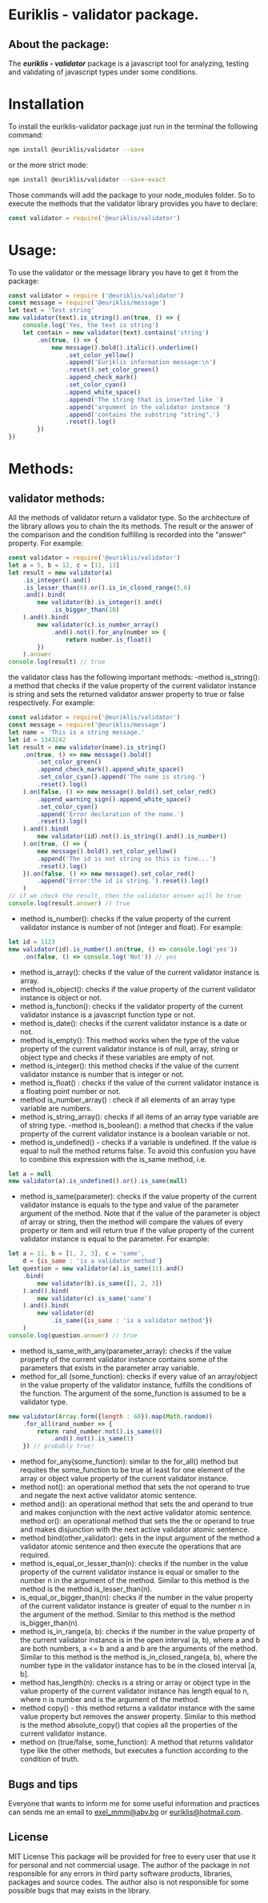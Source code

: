 # Euriklis - validator package.

## About the package:

The ***euriklis - validator*** package is a javascript tool for analyzing, testing and validating of javascript types under some conditions. 
# Installation

To install the euriklis-validator package just run in the terminal the following command:

```sh
npm install @euriklis/validator --save
```
or the more strict mode:

```sh
npm install @euriklis/validator --save-exact
```

Those commands will add the package to your node_modules folder.
So to execute the methods that the validator library provides you have to declare:

```js
const validator = require('@euriklis/validator')
```

# Usage:

To use the validator or the message library you have to get it from the package:

```js
const validator = require ('@euriklis/validator')
const message = require('@euriklis/message')
let text = 'Test string'
new validator(text).is_string().on(true, () => {
    console.log('Yes, the text is string')
    let contain = new validator(text).contains('string')
        .on(true, () => {
            new message().bold().italic().underline()
                .set_color_yellow()
                .append('Euriklis information message:\n')
                .reset().set_color_green()
                .append_check_mark()
                .set_color_cyan()
                .append_white_space()
                .append('The string that is inserted like ')
                .append('argument in the validator instance ')
                .append('contains the substring "string".')
                .reset().log()
        })
})
```

# Methods:

## validator methods:
All the methods of validator return a validator type. So the architecture of the library allows you to chain the its methods. The result or the answer of the comparison and the condition fulfilling is recorded into the "answer" property. For example:

```js
const validator = require('@euriklis/validator')
let a = 5, b = 12, c = [11, 13]
let result = new validator(a)
    .is_integer().and()
    .is_lesser_than(6).or().is_in_closed_range(5,6)
    .and().bind(
        new validator(b).is_integer().and()
            .is_bigger_than(10)
    ).and().bind(
        new validator(c).is_number_array()
            .and().not().for_any(number => {
                return number.is_float()
        })
    ).answer
console.log(result) // true
```

the validator class has the following important methods:
-method is_string():  
a method that checks if the value property of the current validator instance is string and sets the returned validator answer property to true or false respectively. For example:
```js
const validator = require('@euriklis/validator')
const message = require('@euriklis/message')
let name = 'This is a string message.'
let id = 1343242
let result = new validator(name).is_string()
    .on(true, () => new message().bold()
        .set_color_green()
        .append_check_mark().append_white_space()
        .set_color_cyan().append('The name is string.')
        .reset().log()
    ).on(false, () => new message().bold().set_color_red()
        .append_warning_sign().append_white_space()
        .set_color_cyan()
        .append('Error declaration of the name.')
        .reset().log()
    ).and().bind(
        new validator(id).not().is_string().and().is_number()
    ).on(true, () => {
        new message().bold().set_color_yellow()
        .append('The id is not string so this is fine...')
        .reset().log()
    }).on(false, () => new message().set_color_red()
        .append('Error:the id is string.').reset().log()
    )
// if we check the result, then the validator answer will be true
console.log(result.answer) // true
```
- method is_number():
checks if the value property of the current validator instance is number of not (integer and float). For example:

```js
let id = 1123
new validator(id).is_number().on(true, () => console.log('yes'))
    .on(false, () => console.log('Not')) // yes
```

- method is_array():
 checks if the value of the current validator instance is array.
- method is_object():  checks if the value property of the current validator instance is object or not.
- method is_function(): checks if the validator property of the current validator instance is a javascript function type or not.
- method is_date(): checks if the current validator instance is a date or not.
- method is_empty(): This method works when the type of the value property of the current validator instance is of null, array, string or object type and checks if these variables are empty of not.
- method is_integer(): this method checks if the value of the current validator instance is number that is integer or not.
- method is_float() : checks if the value of the current validator instance is a floating point number or not.
- method is_number_array() : check if all elements of an array type variable are numbers.
- method is_string_array(): checks if all items of an array type variable are of string type.
-method is_boolean(): a method that checks if the value property of the current validator instance is a boolean variable or not.
- method is_undefined() - checks if a variable  is undefined. If the value is equal to null the method returns false. To avoid this confusion you have to combine this expression with the is_same method, i.e.

```js
let a = null
new validator(a).is_undefined().or().is_same(null) 
```
- method is_same(parameter): checks if the value property of the current validator instance is equals to the type and value of the parameter argument of the method. Note that if the value of the parameter is object of array or  string, then the method will compare the values of every property or item and will return true if the value property of the current validator instance is equal to the parameter. For example:
```js
let a = 11, b = [1, 2, 3], c = 'same', 
    d = {is_same : 'is a validator method'}
let question = new validator(a).is_same(11).and()
    .bind(
        new validator(b).is_same([1, 2, 3])
    ).and().bind(
        new validator(c).is_same('same')
    ).and().bind(
        new validator(d)
            .is_same({is_same : 'is a validator method'})
    )
console.log(question.answer) // true
```
- method is_same_with_any(parameter_array): checks if the value property of the current validator instance contains some of the parameters that exists in the parameter array variable.
- method for_all (some_function): checks if every value of an array/object in the value property of the validator instance, fulfills the conditions of the function. The argument of the some_function is assumed to be a validator type.

```js
new validator(Array.form({length : 60}).map(Math.random))
    .for_all(rand_number => {
        return rand_number.not().is_same(0)
            .and().not().is_same(1)
    }) // probably true!
```

- method for_any(some_function): similar to the for_all() method but requites the some_function to be true at least for one element of the array or object value property of the current validator instance.
- method not(): an operational method that sets the not operand to true and negate the next active validator atomic sentence.
- method and(): an operational method that sets the and operand to true and makes conjunction with the next active validator atomic sentence.
method or(): an operational method that sets the the or operand to true and makes disjunction with the next active validator atomic sentence.
- method bind(other_validator): gets in the input argument of the method a validator atomic sentence and then execute the operations that are required.
- method is_equal_or_lesser_than(n): checks if the number in the value property of the current validator instance is equal or smaller to the number n in the argument of the method. Similar to this method is the method is the method is_lesser_than(n).
- is_equal_or_bigger_than(n): checks if the number in the value property of the current validator instance is greater of equal to the number n in the argument of the method. Similar to this method is the method is_bigger_than(n).
- method is_in_range(a, b): checks if the number in the value property of the current validator instance is in the open interval (a, b), where a and b are both numbers, a <= b and a and b are the arguments of the method. Similar to this method is the method is_in_closed_range(a, b), where the number type in the validator instance has to be in the closed interval [a, b].
- method has_length(n): checks is a string or array or object type in the value property of the current validator instance has length equal to n, where n is number and is the argument of the method.
- method copy() - this method returns a validator instance with the same value property but removes the answer property. Similar to this method is the method absolute_copy() that copies all the properties of the current validator instance. 
- method on (true/false, some_function): A method that returns validator type like the other methods, but executes a function according to the condition of truth. 
## Bugs and tips

Everyone that wants to inform me for some useful information and practices can sends me an email to exel_mmm@abv.bg or euriklis@hotmail.com. 

## License
MIT License
This package will be provided for free to every user that use it for personal and not commercial usage. The author of the package in not responsible for any errors in third party software products, libraries, packages and source codes. The author also is not responsible for some possible bugs that may exists in the library.
